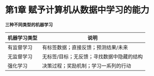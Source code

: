 第1章 赋予计算机从数据中学习的能力 
===============================

**三种不同类型的机器学习**

| 机器学习类型 | 说明 |
| --- | ---|
| 有监督学习 | 有标签数据；直接反馈；预测结果/未来 |
| 无监督学习 | 无标签/目标；无反馈；寻找数据中隐藏的结构 |
| 强化学习 | 决策过程；奖励机制；学习一系列的行动 |


